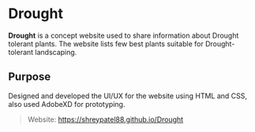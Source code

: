 # Drought
**Drought** is a concept website used to share information about Drought tolerant plants. The website lists few best plants suitable for Drought-tolerant landscaping.

## Purpose
Designed and developed the UI/UX for the website using HTML and CSS, also used AdobeXD for prototyping.

> Website: https://shreypatel88.github.io/Drought
